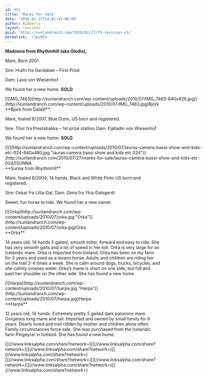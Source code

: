 ```yaml
---
id: 951
title: 'Mares for Sale'
date: '2018-02-27T14:01:43-08:00'
author: Kimberly
layout: revision
guid: 'http://sunlandranch.com/2018/02/27/73-revision-v1/'
permalink: '/?p=951'
---
```


**Madonna from Rhythmhill (aka Glodis),**

Mare, Born 2001

Sire: Hrafn fra Gardabae – First Prize

Dam: Lava von Wiesenhof

We found her a new home. **SOLD**.

<div class="wp-caption alignnone" id="attachment_825" style="width: 650px">[![IMG_7463](http://sunlandranch.com/wp-content/uploads/2010/07/IMG_7463-640x426.jpg)](http://sunlandranch.com/wp-content/uploads/2010/07/IMG_7463.jpg)Bjork

</div>**Bjork from Dalalif**

Mare, foaled 8/2007, Blue Dunn, US born and registered.

Sire: Thor fra Prestsbakka – 1st prize stallion Dam: Fjalladin von Wiesenhof

We found her a new home. **SOLD**

<div class="wp-caption alignnone" id="attachment_591" style="width: 650px">[![](http://sunlandranch.com/wp-content/uploads/2010/07/lauras-camera-bassi-show-and-kids-etc-024-640x480.jpg "lauras camera bassi show and kids etc 024")](http://sunlandranch.com/2010/07/27/mares-for-sale/lauras-camera-bassi-show-and-kids-etc-024/)SUNNA

</div>**Sunna from Rhythmhill**

Mare, foaled 6/2004, 14 hands. Black and White Pinto US born and registered.

Sire: Oskar fra Litla-Dal, Dam: Gima fra Ytra-Dalsgerdi

Sweet, fun horse to ride. We found her a new owner.

<div class="wp-caption alignnone" id="attachment_74" style="width: 289px">[![Orka](http://sunlandranch.com/wp-content/uploads/2010/07/orka.jpg "Orka")](http://sunlandranch.com/wp-content/uploads/2010/07/orka.jpg)Orka

</div>**Orka**

14 years old, 14 hands 5 gaited, smooth tolter, forward and easy to ride. She has very smooth gaits and a lot of speed in her tolt. Orka is very large for an Icelandic mare. Orka is imported from Iceland. Orka has been on my farm for 3 years and used as a lesson horse. Adults and children are riding her on the trail 2-4 times a week. She is calm around dogs, trucks, bicycles, and she calmly crosses water. Orka’s mane is short on one side, but full and past her shoulder on the other side. She has found a new home.

<div class="wp-caption alignnone" id="attachment_75" style="width: 320px">[![Harpa](http://sunlandranch.com/wp-content/uploads/2010/07/harpa.jpg "Harpa")](http://sunlandranch.com/wp-content/uploads/2010/07/harpa.jpg)Harpa

</div>**Harpa**

12 years old, 14 hands. Extremely pretty 5 gaited dark palomino mare. Gorgeous long mane and tail. Imported and owned by small family for 6 years. Dearly loved and trail ridden by mother and children alone often. Family circumstances force sale. She was purchased from the Icelandic farm Pingeyrar in Iceland. She has found a new home.

<div class="linksalpha_container linksalpha_app_3" data-counters="1" data-size="regular" data-style="square" data-title="Mares for Sale" data-url="https://www.sunlandranch.com/?p=951">[](//www.linksalpha.com/share?network=)[](//www.linksalpha.com/share?network=)[](//www.linksalpha.com/share?network=)[](//www.linksalpha.com/share?network=)</div><div class="linksalpha_container linksalpha_app_7" data-position="" data-title="Mares for Sale" data-url="https://www.sunlandranch.com/?p=951">[](//www.linksalpha.com/share?network=)[](//www.linksalpha.com/share?network=)[](//www.linksalpha.com/share?network=)[](//www.linksalpha.com/share?network=)</div>